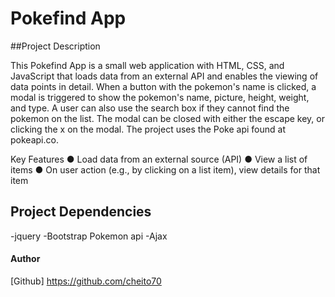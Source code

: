 # Pokefind App

##Project Description


This Pokefind App is a small web application with HTML, CSS, and JavaScript that loads
data from an external API and enables the viewing of data points in detail.
When a button with the pokemon's name is clicked, a modal is triggered to show the pokemon's name, picture, height, weight, and type. A user can also use the search box if they cannot find the pokemon on the list. The modal can be closed with either the escape  key, or clicking the x on the modal.
The project uses the Poke api found at pokeapi.co.

Key Features
● Load data from an external source (API)
● View a list of items
● On user action (e.g., by clicking on a list item), view details for that item

## Project Dependencies

-jquery
-Bootstrap
Pokemon api
-Ajax

#### Author

[Github] https://github.com/cheito70
